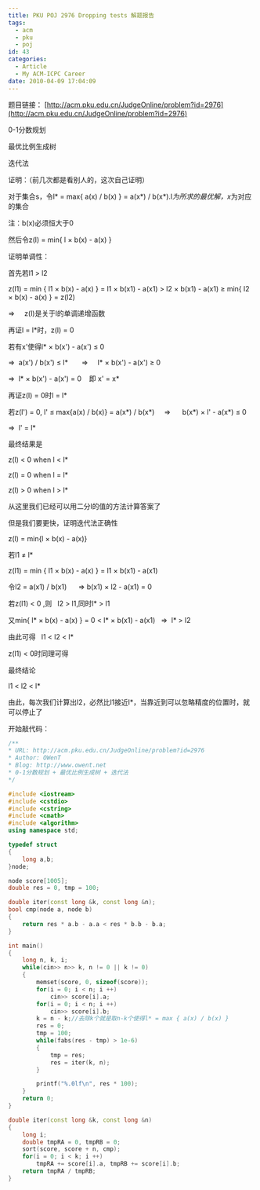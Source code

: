 ```yaml
---
title: PKU POJ 2976 Dropping tests 解题报告
tags:
  - acm
  - pku
  - poj
id: 43
categories:
  - Article
  - My ACM-ICPC Career
date: 2010-04-09 17:04:09
---
```



题目链接：&nbsp;[http://acm.pku.edu.cn/JudgeOnline/problem?id=2976](http://acm.pku.edu.cn/JudgeOnline/problem?id=2976)

0-1分数规划

最优比例生成树

迭代法

证明：（前几次都是看别人的，这次自己证明）

对于集合s，令l* = max{ a(x) / b(x) } = a(x*) / b(x*).l*为所求的最优解，x*为对应的集合

注：b(x)必须恒大于0

然后令z(l) = min{ l &times; b(x) - a(x) }

证明单调性：

首先若l1 &gt; l2

z(l1) = min { l1 &times; b(x) - a(x) } = l1&nbsp;&times; b(x1) - a(x1) &gt; l2&nbsp;&times; b(x1) - a(x1) &ge; min{ l2 &times; b(x) - a(x)&nbsp;} = z(l2)

=&gt; &nbsp; &nbsp; z(l)是关于l的单调递增函数

再证l = l*时，z(l) = 0

若有x&#39;使得l*&nbsp;&times; b(x&#39;) - a(x&#39;) &le; 0

=&gt; &nbsp;a(x&#39;) / b(x&#39;) &le; l* &nbsp; &nbsp; &nbsp; =&gt; &nbsp; &nbsp; l*&nbsp;&times; b(x&#39;) - a(x&#39;) &ge; 0

=&gt; &nbsp;l*&nbsp;&times; b(x&#39;) - a(x&#39;) = 0 &nbsp; &nbsp;即 x&#39; = x*

再证z(l) = 0时l = l*

若z(l&#39;) = 0, l&#39; &le; max{a(x) / b(x)} = a(x*) / b(x*) &nbsp; &nbsp; =&gt; &nbsp; &nbsp; &nbsp;b(x*) &times; l&#39; - a(x*) &le; 0

=&gt; &nbsp;l&#39; = l*

最终结果是

z(l) &lt; 0 when l &lt; l*

z(l) = 0 when l = l*

z(l) &gt; 0 when l &gt; l*

从这里我们已经可以用二分l的值的方法计算答案了

但是我们要更快，证明迭代法正确性

z(l) = min{l &times; b(x) - a(x)}

若l1 &ne; l*

z(l1) = min { l1 &times; b(x) - a(x) } = l1 &times; b(x1) - a(x1)&nbsp;

令l2 = a(x1) /&nbsp;b(x1) &nbsp; &nbsp; &nbsp;=&gt; b(x1) &times; l2 - a(x1) = 0

若z(l1) &lt; 0 ,则 &nbsp; l2 &gt; l1,同时l* &gt; l1

又min{ l* &times; b(x) - a(x) } = 0 &lt; l* &times; b(x1) - a(x1) &nbsp; =&gt; &nbsp;l* &gt; l2

由此可得 &nbsp; l1 &lt; l2 &lt; l*

z(l1) &lt; 0时同理可得

最终结论

l1 &lt; l2 &lt; l*

由此，每次我们计算出l2，必然比l1接近l*，当靠近到可以忽略精度的位置时，就可以停止了

开始敲代码：

```cpp
/**
* URL: http://acm.pku.edu.cn/JudgeOnline/problem?id=2976
* Author: OWenT
* Blog: http://www.owent.net
* 0-1分数规划 + 最优比例生成树 + 迭代法
*/

#include <iostream>
#include <cstdio>
#include <cstring>
#include <cmath>
#include <algorithm>
using namespace std;

typedef struct
{
    long a,b;
}node;

node score[1005];
double res = 0, tmp = 100;

double iter(const long &k, const long &n);
bool cmp(node a, node b)
{
    return res * a.b - a.a < res * b.b - b.a;
}

int main()
{
    long n, k, i;
    while(cin>> n>> k, n != 0 || k != 0)
    {
        memset(score, 0, sizeof(score));
        for(i = 0; i < n; i ++)
            cin>> score[i].a;
        for(i = 0; i < n; i ++)
            cin>> score[i].b;
        k = n - k;//去除k个就是取n-k个使得l* = max { a(x) / b(x) }
        res = 0;
        tmp = 100;
        while(fabs(res - tmp) > 1e-6)
        {
            tmp = res;
            res = iter(k, n);
        }

        printf("%.0lf\n", res * 100);
    }
    return 0;
}

double iter(const long &k, const long &n)
{
    long i;
    double tmpRA = 0, tmpRB = 0;
    sort(score, score + n, cmp);
    for(i = 0; i < k; i ++)
        tmpRA += score[i].a, tmpRB += score[i].b;
    return tmpRA / tmpRB;
}
```
